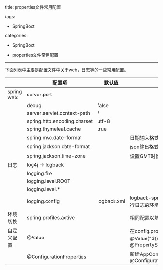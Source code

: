 title: properties文件常用配置
tags:
  - SpringBoot
categories:
  - SpringBoot
  - properties文件常用配置
---
  下面列表中主要是配置文件中关于web，日志等的一些常用配置。
<!--more-->

|  |  配置项  |	默认值	| 	说明	 || --- |	 --- 	| 	---	 |	 ---	 |
|spring web:|server.port                  | ||||debug                        | false||||server.servlet.context-path  | / ||||spring.http.encoding.charset | utf-8 ||||spring.thymeleaf.cache       | true ||||spring.mvc.date-format       ||  日期输入格式  |||spring.jackson.date-format   ||  json输出格式  |||spring.jackson.time-zone     ||  设置GMT时区 ||日志|log4j -> logback|||||  logging.file  |||||  logging.level.ROOT |||||  logging.level.* |||||  logging.config  | logback.xml | logback-spring.xml可以使springboot在启动时进行日志的环境切换  || 环境切换  | spring.profiles.active  ||   相同配置以基本配置文件为准  ||  自定义配置 |  @Value || 在config.properties中配置 @Value("${app.name}")， 入口类启动时加载@PropertySource("classpath:config.properties")||| @ConfigurationProperties  ||新建AppConfig.java,加入注解@Component以及@ConfigurationProperties(prefix="")|
